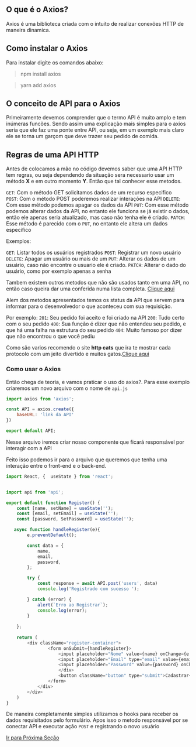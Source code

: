 ## O que é o Axios?

Axios é uma biblioteca criada com o intuito de realizar conexões HTTP de maneira dinamica.


## Como instalar o Axios

Para instalar digite os comandos abaixo:

>  npm install axios

> yarn add axios

## O conceito de API para o Axios

Primeiramente devemos comprender que o termo API é muito amplo e tem inúmeras funcões. Sendo assim uma explicação mais simples para o axios seria que ele faz uma ponte entre API, ou seja, em um exemplo mais claro ele se torna um garçom  que deve trazer seu pedido de comida.

## Regras de uma API HTTP

Antes de colocamos a mão no código devemos saber que uma API HTTP tem regras, ou seja dependendo da situação sera necessario usar um método **X** e em outro momento **Y**. Então que tal conhecer esse metodos.

`GET`: Com o método GET solicitamos dados de um recurso especifico  
`POST`: Com o método POST poderemos realizar interações na API
`DELETE`: Com esse método podemos apagar os dados da API
`PUT`: Com esse método podemos alterar dados da API, no entanto ele funciona se já existir o dados, então ele apenas seria atualizado, mas caso não tenha ele é criado. 
`PATCH`: Esse método é parecido com o `PUT`, no entanto ele altera um dados especifico


Exemplos:

`GET`: Listar todos os usuários registrados
`POST`: Registrar um novo usuário
`DELETE`: Apagar um usuário ou mais de um 
`PUT`: Alterar os dados de um usuário, caso não encontre o usuario ele é criado.
`PATCH`: Alterar o dado do usuário, como por exemplo apenas a senha

Tambem existem outros metodos que não são usados tanto em uma API, no então caso queira dar uma conferida numa lista completa. [Clique aqui](https://developer.mozilla.org/pt-BR/docs/Web/HTTP/Methods)


Alem dos metodos apresentados temos os status da API que servem para informar para o desenvolvedor o que aconteceu com sua requisição.

Por exemplo:
`201`: Seu pedido foi aceito e foi criado na API
`200`: Tudo certo com o seu pedido 
`400`: Sua função é dizer que não entendeu seu pedido, e que há uma falha na estrutura do seu pedido
`404`: Muito famoso por dizer que não encontrou o que você pediu

Como são varios recomendo  o site **http cats** que ira te mostrar cada protocolo com um jeito divertido e muitos gatos.[Clique aqui](https://http.cat/)

### Como usar o Axios

Então chega de teoria, e vamos praticar o uso do axios?. Para esse exemplo criaremos um novo arquivo com o nome de `api.js` 

````js
import axios from 'axios';

const API = axios.create({
    baseURL: 'link da API'
})

export default API;
````

Nesse arquivo iremos criar nosso componente que ficará responsável por interagir com a API

Feito isso podemos ir para o arquivo que queremos que tenha uma interação entre o front-end e o back-end.

```js
import React, {  useState } from 'react';


import api from 'api';

export default function Register() {
    const [name, setName] = useState('');
    const [email, setEmail] = useState('');
    const [password, SetPassword] = useState('');

   async function handleRegister(e){
        e.preventDefault();

        const data = {
            name,
            email,
            password,
        };

        try {
            const response = await API.post('users', data)
            console.log('Registrado com sucesso ');

        } catch (error) {
            alert(`Erro ao Registrar`);
            console.log(error);
        }
        
    };
    
    return (
        <div className="register-container">
                <form onSubmit={handleRegister}>
                    <input placeholder="Nome" value={name} onChange={e => setName(e.target.value)}></input>
                    <input placeholder="Email" type="email" value={email} onChange={e => setEmail(e.target.value)}></input>
                    <input placeholder="Password" value={password} onChange={e => SetPassword(e.target.value)}></input>
                    </div>
                    <button className="button" type="submit">Cadastrar</button>
                </form>
            </div>
        </div>
    )
}
```   
De maneira completamente simples utilizamos o hooks para receber os dados requisitados pelo formulário. Apos isso o metodo responsável por se conectar API e executar ação `POST` e registrando o novo usuário
  






[Ir para Próxima Seção]()